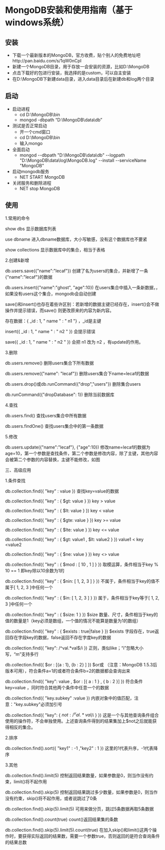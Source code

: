 # MongoDB安装和使用指南（基于windows系统）

## 安装

* 下载一个最新版本的MongoDB，官方收费，贴个别人的免费地址吧http://pan.baidu.com/s/1qW0nCpI
* 新建一个MongoDB目录，用于存放一会安装的资源，比如D:\MongoDB
* 点击下载好的包进行安装，我选择的是custom，可以自主安装
* 在D:\MongoDB下新建data目录，进入data目录后在新建db和log两个目录

## 启动

* 启动进程
	* cd D:\MongoDB\bin
	* mongod -dbpath “D:\MongoDB\data\db”
* 测试是否正常启动
	* 开一个cmd窗口
	* cd D:\MongoDB\bin
	* 输入mongo
* 全面启动
	* mongod --dbpath "D:\MongoDB\data\db" --logpath "D:\MongoDB\data\log\MongoDB.log" --install --serviceName "MongoDB"
* 启动mongodb服务
	* NET START MongoDB
* 关闭服务和删除进程
	* NET stop MongoDB
	
## 使用

1.常用的命令

show dbs 显示数据库列表

use dbname 进入dbname数据库，大小写敏感，没有这个数据库也不要紧

show collections 显示数据库中的集合，相当于表格

2.创建&新增

db.users.save({"name":"lecaf"}) 创建了名为users的集合，并新增了一条{"name":"lecaf"}的数据

db.users.insert({"name":"ghost", "age":10}) 在users集合中插入一条新数据，，如果没有users这个集合，mongodb会自动创建

save()和insert()也存在着些许区别：若新增的数据主键已经存在，insert()会不做操作并提示错误，而save() 则更改原来的内容为新内容。

存在数据：{ _id : 1, " name " : " n1 "} ，_id是主键

insert({ _id : 1, " name " : " n2 " }) 会提示错误

save({ _id : 1, " name " : " n2 " }) 会把 n1 改为 n2 ，有update的作用。

3.删除

db.users.remove() 删除users集合下所有数据

db.users.remove({"name": "lecaf"}) 删除users集合下name=lecaf的数据

db.users.drop()或db.runCommand({"drop","users"}) 删除集合users

db.runCommand({"dropDatabase": 1}) 删除当前数据库

4.查找

db.users.find() 查找users集合中所有数据

db.users.findOne() 查找users集合中的第一条数据

5.修改

db.users.update({"name":"lecaf"}, {"age":10}) 修改name=lecaf的数据为age=10，第一个参数是查找条件，第二个参数是修改内容，除了主键，其他内容会被第二个参数的内容替换，主键不能修改，如图

三、高级应用

1.条件查找

db.collection.find({ "key" : value }) 查找key=value的数据

db.collection.find({ "key" : { $gt: value } }) key > value

db.collection.find({ "key" : { $lt: value } }) key < value

db.collection.find({ "key" : { $gte: value } }) key >= value

db.collection.find({ "key" : { $lte: value } }) key <= value

db.collection.find({ "key" : { $gt: value1 , $lt: value2 } }) value1 < key <value2

db.collection.find({ "key" : { $ne: value } }) key <> value

db.collection.find({ "key" : { $mod : [ 10 , 1 ] } }) 取模运算，条件相当于key % 10 == 1 即key除以10余数为1的

db.collection.find({ "key" : { $nin: [ 1, 2, 3 ] } }) 不属于，条件相当于key的值不属于[ 1, 2, 3 ]中任何一个

db.collection.find({ "key" : { $in: [ 1, 2, 3 ] } }) 属于，条件相当于key等于[ 1, 2, 3 ]中任何一个

db.collection.find({ "key" : { $size: 1 } }) $size 数量、尺寸，条件相当于key的值的数量是1（key必须是数组，一个值的情况不能算是数量为1的数组）

db.collection.find({ "key" : { $exists : true|false } }) $exists 字段存在，true返回存在字段key的数据，false返回不存在字度key的数据

db.collection.find({ "key": /^val.*val$/i }) 正则，类似like；“i”忽略大小写，“m”支持多行

db.collection.find({ $or : [{a : 1}, {b : 2} ] }) $or或 （注意：MongoDB 1.5.3后版本可用），符合条件a=1的或者符合条件b=2的数据都会查询出来

db.collection.find({ "key": value , $or : [{ a : 1 } , { b : 2 }] }) 符合条件key=value ，同时符合其他两个条件中任意一个的数据

db.collection.find({ "key.subkey" :value }) 内嵌对象中的值匹配，注意："key.subkey"必须加引号

db.collection.find({ "key": { $not : /^val.*val$/i } }) 这是一个与其他查询条件组合使用的操作符，不会单独使用。上述查询条件得到的结果集加上$not之后就能获得相反的集合。

2.排序

db.collection.find().sort({ "key1" : -1 ,"key2" : 1 }) 这里的1代表升序，-1代表降序

3.其他

db.collection.find().limit(5) 控制返回结果数量，如果参数是0，则当作没有约束，limit()将不起作用

db.collection.find().skip(5) 控制返回结果跳过多少数量，如果参数是0，则当作没有约束，skip()将不起作用，或者说跳过了0条

db.collection.find().skip(5).limit(5) 可用来做分页，跳过5条数据再取5条数据

db.collection.find().count(true) count()返回结果集的条数

db.collection.find().skip(5).limit(5).count(true) 在加入skip()和limit()这两个操作时，要获得实际返回的结果数，需要一个参数true，否则返回的是符合查询条件的结果总数
